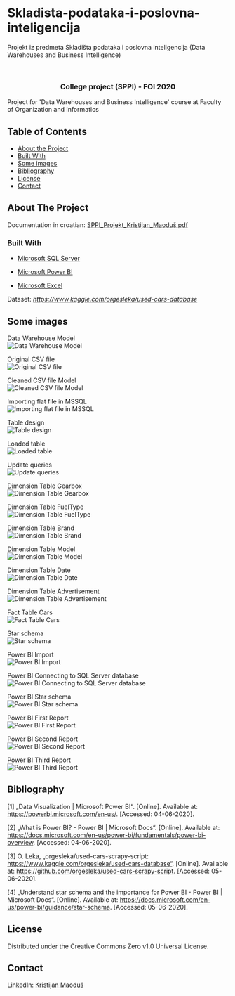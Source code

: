 


# Skladista-podataka-i-poslovna-inteligencija
Projekt iz predmeta Skladišta podataka i poslovna inteligencija (Data Warehouses and Business Intelligence)


<!-- PROJECT SHIELDS -->

<!--

*** I'm using markdown "reference style" links for readability.

*** Reference links are enclosed in brackets [ ] instead of parentheses ( ).

*** See the bottom of this document for the declaration of the reference variables
*** for contributors-url, forks-url, etc. This is an optional, concise syntax you may use.
*** https://www.markdownguide.org/basic-syntax/#reference-style-links

-->

 <!-- [![Contributors][contributors-shield]][contributors-url]

  
[![Forks][forks-shield]][forks-url]

  
[![Stargazers][stars-shield]][stars-url]

  
[![Issues][issues-shield]][issues-url]

  
[![MIT License][license-shield]][license-url]

  
[![LinkedIn][linkedin-shield]][linkedin-url]

  

<!-- PROJECT LOGO -->
 

<br />

  

<p align="center">

  

<a href="https://github.com/kmaodus/moviesMERN">

  

<!-- <img src="images/logo.png" alt="Logo" width="80" height="80"> -->

  

</a>

  <h3 align="center">College project (SPPI) - FOI 2020</h3>

<p align="center">

Project for 'Data Warehouses and Business Intelligence' course at Faculty of Organization and Informatics
<br />
</p>


<!-- TABLE OF CONTENTS -->


## Table of Contents
- [About the Project](#about-the-project)
- [Built With](#built-with)
- [Some images](#some-images)
- [Bibliography](#bibliography)
- [License](#license)
- [Contact](#contact)
  

  

<!-- ABOUT THE PROJECT -->

  

## About The Project
Documentation in croatian: [SPPI_Projekt_Kristijan_Maoduš.pdf](./SPPI_Projekt_Kristijan_Maoduš.pdf)
 
### Built With

- [Microsoft SQL Server]()

  

- [Microsoft Power BI]()

  

- [Microsoft Excel]()

    
<!-- GETTING STARTED -->
  
  
Dataset: _https://www.kaggle.com/orgesleka/used-cars-database_
 
## Some images

Data Warehouse Model  
![Data Warehouse Model](./assets/DW_model.png) 

Original CSV file  
![Original CSV file](./assets/csv_german.png)

Cleaned CSV file Model  
![Cleaned CSV file Model](./assets/csv_eng.png)

Importing flat file in MSSQL  
![Importing flat file in MSSQL](./assets/mssql_import_flatfile.jpg)

Table design  
![Table design](./assets/datasetCars_table_design.png)  

Loaded table  
![Loaded table](./assets/created_datasetCars.png)

Update queries  
![Update queries](./assets/datasetCars_update_queries.png)

Dimension Table Gearbox  
![Dimension Table Gearbox](./assets/DimGearbox.png)

Dimension Table FuelType  
![Dimension Table FuelType](./assets/dimFuelType.png)

Dimension Table Brand  
![Dimension Table Brand](./assets/dimBrand.png)

Dimension Table Model  
![Dimension Table Model](./assets/dimModel.png)

Dimension Table Date  
![Dimension Table Date](./assets/dimDate.png)

Dimension Table Advertisement  
![Dimension Table Advertisement](./assets/dimAdvertisement.png)

Fact Table Cars  
![Fact Table Cars](./assets/factCars.png)

Star schema  
![Star schema](./assets/starModel.png)

Power BI Import  
![Power BI Import](./assets/PowerBI_insert.png)

Power BI Connecting to SQL Server database  
![Power BI Connecting to SQL Server database](./assets/PowerBI_connecting.png)

Power BI Star schema  
![Power BI Star schema](./assets/PowerBI_starmodel.png)

Power BI First Report  
![Power BI First Report](./assets/report1.png)

Power BI Second Report  
![Power BI Second Report](./assets/report2.png)

Power BI Third Report  
![Power BI Third Report](./assets/report3.png)

<!-- ROADMAP -->

## Bibliography
[1]  „Data Visualization | Microsoft Power BI“. [Online]. Available at: https://powerbi.microsoft.com/en-us/. [Accessed: 04-06-2020].

[2]  „What is Power BI? - Power BI | Microsoft Docs“. [Online]. Available at: https://docs.microsoft.com/en-us/power-bi/fundamentals/power-bi-overview. [Accessed: 04-06-2020].

[3]  O. Leka, „orgesleka/used-cars-scrapy-script: https://www.kaggle.com/orgesleka/used-cars-database“. [Online]. Available at: https://github.com/orgesleka/used-cars-scrapy-script. [Accessed: 05-06-2020].

[4]  „Understand star schema and the importance for Power BI - Power BI | Microsoft Docs“. [Online]. Available at: https://docs.microsoft.com/en-us/power-bi/guidance/star-schema. [Accessed: 05-06-2020].
<!-- CONTRIBUTING -->

  <!-- LICENSE -->


## License

  

  

Distributed under the Creative Commons Zero v1.0 Universal License.

  

  

<!-- CONTACT -->

  

  

## Contact

  
LinkedIn: [Kristijan Maoduš](https://www.linkedin.com/in/kristijan-maodus/)

  

  

<!-- ACKNOWLEDGEMENTS -->
<!-- MARKDOWN LINKS & IMAGES -->
<!-- https://www.markdownguide.org/basic-syntax/#reference-style-links -->
[contributors-shield]: https://img.shields.io/github/contributors/othneildrew/Best-README-Template.svg?style=flat-square
[contributors-url]: https://github.com/othneildrew/Best-README-Template/graphs/contributors
[forks-shield]: https://img.shields.io/github/forks/othneildrew/Best-README-Template.svg?style=flat-square
[forks-url]: https://github.com/othneildrew/Best-README-Template/network/members
[stars-shield]: https://img.shields.io/github/stars/othneildrew/Best-README-Template.svg?style=flat-square
[stars-url]: https://github.com/othneildrew/Best-README-Template/stargazers
[issues-shield]: https://img.shields.io/github/issues/othneildrew/Best-README-Template.svg?style=flat-square
[issues-url]: https://github.com/othneildrew/Best-README-Template/issues
[license-shield]: https://img.shields.io/github/license/othneildrew/Best-README-Template.svg?style=flat-square
[license-url]: https://github.com/othneildrew/Best-README-Template/blob/master/LICENSE.txt

[linkedin-shield]: https://img.shields.io/badge/-LinkedIn-black.svg?style=flat-square&logo=linkedin&colorB=555

[linkedin-url]: https://www.linkedin.com/in/kristijan-maodus/
  
[product-screenshot]: images/screenshot.png
